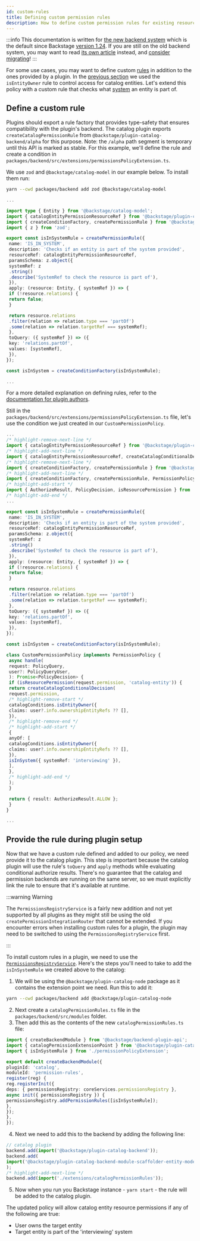 ```yaml
---
id: custom-rules
title: Defining custom permission rules
description: How to define custom permission rules for existing resources
---
```


:::info
This documentation is written for [the new backend system](../backend-system/index.md) which is the default since Backstage [version 1.24](../releases/v1.24.0.md). If you are still on the old backend system, you may want to read [its own article](https://github.com/backstage/backstage/blob/v1.37.0/docs/permissions/custom-rules--old.md) instead, and [consider migrating](../backend-system/building-backends/08-migrating.md)!
:::

For some use cases, you may want to define custom [rules](../references/glossary.md#rule-permission-plugin) in addition to the ones provided by a plugin. In the [previous section](./writing-a-policy.md) we used the `isEntityOwner` rule to control access for catalog entities. Let's extend this policy with a custom rule that checks what [system](https://backstage.io/docs/features/software-catalog/system-model#system) an entity is part of.

## Define a custom rule

Plugins should export a rule factory that provides type-safety that ensures compatibility with the plugin's backend. The catalog plugin exports `createCatalogPermissionRule` from `@backstage/plugin-catalog-backend/alpha` for this purpose. Note: the `/alpha` path segment is temporary until this API is marked as stable. For this example, we'll define the rule and create a condition in `packages/backend/src/extensions/permissionsPolicyExtension.ts`.

We use `zod` and `@backstage/catalog-model` in our example below. To install them run:

```bash title="from your Backstage root directory"
yarn --cwd packages/backend add zod @backstage/catalog-model
```

```ts title="packages/backend/src/extensions/permissionsPolicyExtension.ts"
...

import type { Entity } from '@backstage/catalog-model';
import { catalogEntityPermissionResourceRef } from '@backstage/plugin-catalog-backend/alpha';
import { createConditionFactory, createPermissionRule } from '@backstage/plugin-permission-node';
import { z } from 'zod';

export const isInSystemRule = createPermissionRule({
 name: 'IS_IN_SYSTEM',
 description: 'Checks if an entity is part of the system provided',
 resourceRef: catalogEntityPermissionResourceRef,
 paramsSchema: z.object({
 systemRef: z
 .string()
 .describe('SystemRef to check the resource is part of'),
 }),
 apply: (resource: Entity, { systemRef }) => {
 if (!resource.relations) {
 return false;
 }

 return resource.relations
 .filter(relation => relation.type === 'partOf')
 .some(relation => relation.targetRef === systemRef);
 },
 toQuery: ({ systemRef }) => ({
 key: 'relations.partOf',
 values: [systemRef],
 }),
});

const isInSystem = createConditionFactory(isInSystemRule);

...
```

For a more detailed explanation on defining rules, refer to the [documentation for plugin authors](./plugin-authors/03-adding-a-resource-permission-check.md#adding-support-for-conditional-decisions).

Still in the `packages/backend/src/extensions/permissionsPolicyExtension.ts` file, let's use the condition we just created in our `CustomPermissionPolicy`.

```ts title="packages/backend/src/extensions/permissionsPolicyExtension.ts"
...
/* highlight-remove-next-line */
import { catalogEntityPermissionResourceRef } from '@backstage/plugin-catalog-backend/alpha';
/* highlight-add-next-line */
import { catalogEntityPermissionResourceRef, createCatalogConditionalDecision, catalogConditions } from '@backstage/plugin-catalog-backend/alpha';
/* highlight-remove-next-line */
import { createConditionFactory, createPermissionRule } from '@backstage/plugin-permission-node';
/* highlight-add-next-line */
import { createConditionFactory, createPermissionRule, PermissionPolicy, PolicyQuery, PolicyQueryUser } from '@backstage/plugin-permission-node';
/* highlight-add-start */
import { AuthorizeResult, PolicyDecision, isResourcePermission } from '@backstage/plugin-permission-common';
/* highlight-add-end */
...

export const isInSystemRule = createPermissionRule({
 name: 'IS_IN_SYSTEM',
 description: 'Checks if an entity is part of the system provided',
 resourceRef: catalogEntityPermissionResourceRef,
 paramsSchema: z.object({
 systemRef: z
 .string()
 .describe('SystemRef to check the resource is part of'),
 }),
 apply: (resource: Entity, { systemRef }) => {
 if (!resource.relations) {
 return false;
 }

 return resource.relations
 .filter(relation => relation.type === 'partOf')
 .some(relation => relation.targetRef === systemRef);
 },
 toQuery: ({ systemRef }) => ({
 key: 'relations.partOf',
 values: [systemRef],
 }),
});

const isInSystem = createConditionFactory(isInSystemRule);

class CustomPermissionPolicy implements PermissionPolicy {
 async handle(
 request: PolicyQuery,
 user?: PolicyQueryUser,
 ): Promise<PolicyDecision> {
 if (isResourcePermission(request.permission, 'catalog-entity')) {
 return createCatalogConditionalDecision(
 request.permission,
 /* highlight-remove-start */
 catalogConditions.isEntityOwner({
 claims: user?.info.ownershipEntityRefs ?? [],
 }),
 /* highlight-remove-end */
 /* highlight-add-start */
 {
 anyOf: [
 catalogConditions.isEntityOwner({
 claims: user?.info.ownershipEntityRefs ?? [],
 }),
 isInSystem({ systemRef: 'interviewing' }),
 ],
 },
 /* highlight-add-end */
 );
 }

 return { result: AuthorizeResult.ALLOW };
 }
}

...
```

## Provide the rule during plugin setup

Now that we have a custom rule defined and added to our policy, we need provide it to the catalog plugin. This step is important because the catalog plugin will use the rule's `toQuery` and `apply` methods while evaluating conditional authorize results. There's no guarantee that the catalog and permission backends are running on the same server, so we must explicitly link the rule to ensure that it's available at runtime.

:::warning Warning

The `PermissionsRegistryService` is a fairly new addition and not yet supported by all plugins as they might still be using the old `createPermissionIntegrationRouter` that cannot be extended. If you encounter errors when installing custom rules for a plugin, the plugin may need to be switched to using the `PermissionsRegistryService` first.

:::

To install custom rules in a plugin, we need to use the [`PermissionsRegistryService`](../backend-system/core-services/permissionsRegistry.md). Here's the steps you'll need to take to add the `isInSystemRule` we created above to the catalog:

1. We will be using the `@backstage/plugin-catalog-node` package as it contains the extension point we need. Run this to add it:

 ```bash title="from your Backstage root directory"
 yarn --cwd packages/backend add @backstage/plugin-catalog-node
 ```

2. Next create a `catalogPermissionRules.ts` file in the `packages/backend/src/modules` folder.
3. Then add this as the contents of the new `catalogPermissionRules.ts` file:

 ```typescript title="packages/backend/src/modules/catalogPermissionRules.ts"
 import { createBackendModule } from '@backstage/backend-plugin-api';
 import { catalogPermissionExtensionPoint } from '@backstage/plugin-catalog-node/alpha';
 import { isInSystemRule } from './permissionPolicyExtension';

 export default createBackendModule({
 pluginId: 'catalog',
 moduleId: 'permission-rules',
 register(reg) {
 reg.registerInit({
 deps: { permissionsRegistry: coreServices.permissionsRegistry },
 async init({ permissionsRegistry }) {
 permissionsRegistry.addPermissionRules([isInSystemRule]);
 },
 });
 },
 });
 ```

4. Next we need to add this to the backend by adding the following line:

 ```ts title="packages/backend/src/index.ts"
 // catalog plugin
 backend.add(import('@backstage/plugin-catalog-backend'));
 backend.add(
 import('@backstage/plugin-catalog-backend-module-scaffolder-entity-model'),
 );
 /* highlight-add-next-line */
 backend.add(import('./extensions/catalogPermissionRules'));
 ```

5. Now when you run you Backstage instance - `yarn start` - the rule will be added to the catalog plugin.

The updated policy will allow catalog entity resource permissions if any of the following are true:

- User owns the target entity
- Target entity is part of the 'interviewing' system
